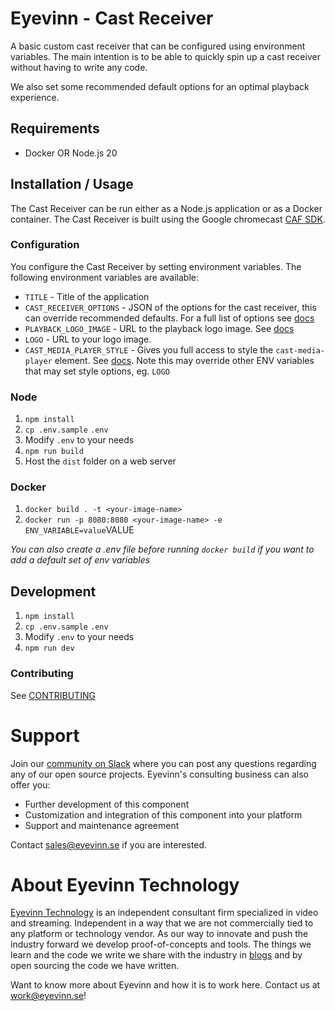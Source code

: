 # Eyevinn - Cast Receiver

A basic custom cast receiver that can be configured using environment variables. The main intention is to be able to quickly spin up a cast receiver without having to write any code.

We also set some recommended default options for an optimal playback experience.

## Requirements

- Docker OR Node.js 20

## Installation / Usage

The Cast Receiver can be run either as a Node.js application or as a Docker container. The Cast Receiver is built using the Google chromecast [CAF SDK](https://developers.google.com/cast/docs/web_receiver/basic).

### Configuration

You configure the Cast Receiver by setting environment variables. The following environment variables are available:

- `TITLE` - Title of the application
- `CAST_RECEIVER_OPTIONS` - JSON of the options for the cast receiver, this can override recommended defaults. For a full list of options see [docs](https://developers.google.com/cast/docs/reference/web_receiver/cast.framework.CastReceiverOptions)
- `PLAYBACK_LOGO_IMAGE` - URL to the playback logo image. See [docs](https://developers.google.com/cast/docs/web_receiver/customize_ui#playback_logo)
- `LOGO` - URL to your logo image.
- `CAST_MEDIA_PLAYER_STYLE` - Gives you full access to style the `cast-media-player` element. See [docs](https://developers.google.com/cast/docs/web_receiver/customize_ui). Note this may override other ENV variables that may set style options, eg. `LOGO`

### Node

1. `npm install`
2. `cp .env.sample` `.env`
3. Modify `.env` to your needs
4. `npm run build`
5. Host the `dist` folder on a web server

### Docker

1. `docker build . -t <your-image-name>`
2. `docker run -p 8080:8080 <your-image-name> -e ENV_VARIABLE=value`VALUE

*You can also create a .env file before running `docker build` if you want to add a default set of env variables*

## Development

1. `npm install`
2. `cp .env.sample` `.env`
3. Modify `.env` to your needs
4. `npm run dev`

### Contributing

See [CONTRIBUTING](CONTRIBUTING.md)

# Support

Join our [community on Slack](http://slack.streamingtech.se) where you can post any questions regarding any of our open source projects. Eyevinn's consulting business can also offer you:

- Further development of this component
- Customization and integration of this component into your platform
- Support and maintenance agreement

Contact [sales@eyevinn.se](mailto:sales@eyevinn.se) if you are interested.

# About Eyevinn Technology

[Eyevinn Technology](https://www.eyevinntechnology.se) is an independent consultant firm specialized in video and streaming. Independent in a way that we are not commercially tied to any platform or technology vendor. As our way to innovate and push the industry forward we develop proof-of-concepts and tools. The things we learn and the code we write we share with the industry in [blogs](https://dev.to/video) and by open sourcing the code we have written.

Want to know more about Eyevinn and how it is to work here. Contact us at work@eyevinn.se!
